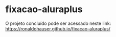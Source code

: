 # fixacao-aluraplus

O projeto concluído pode ser acessado neste link: https://ronaldohauser.github.io/fixacao-aluraplus/

